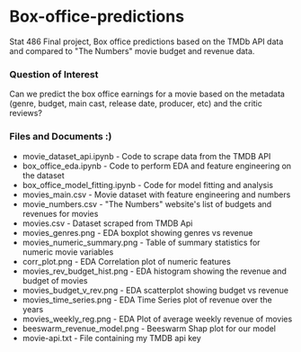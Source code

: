 # Box-office-predictions

Stat 486 Final project, Box office predictions based on the TMDb API data and compared to "The Numbers" movie budget and revenue data.
### Question of Interest
Can we predict the box office earnings for a movie based on the metadata (genre, budget, main cast, release date, producer, etc) and the critic reviews?

### Files and Documents :)
* movie_dataset_api.ipynb - Code to scrape data from the TMDB API
* box_office_eda.ipynb - Code to perform EDA and feature engineering on the dataset
* box_office_model_fitting.ipynb - Code for model fitting and analysis
* movies_main.csv - Movie dataset with feature engineering and numbers
* movie_numbers.csv - "The Numbers" website's list of budgets and revenues for movies
* movies.csv - Dataset scraped from TMDB Api
* movies_genres.png - EDA boxplot showing genres vs revenue
* movies_numeric_summary.png - Table of summary statistics for numeric movie variables
* corr_plot.png - EDA Correlation plot of numeric features 
* movies_rev_budget_hist.png - EDA histogram showing the revenue and budget of movies
* movies_budget_v_rev.png - EDA scatterplot showing budget vs revenue
* movies_time_series.png - EDA Time Series plot of revenue over the years
* movies_weekly_reg.png - EDA Plot of average weekly revenue of movies
* beeswarm_revenue_model.png - Beeswarm Shap plot for our model
* movie-api.txt - File containing my TMDB api key

